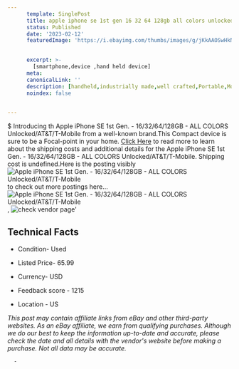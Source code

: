 ```yaml
---
      template: SinglePost
      title: apple iphone se 1st gen 16 32 64 128gb all colors unlocked at t t mobile
      status: Published
      date: '2023-02-12'
      featuredImage: 'https://i.ebayimg.com/thumbs/images/g/jKkAAOSwHkNjkqJZ/s-l225.jpg'
       

      excerpt: >-
        [smartphone,device ,hand held device]
      meta:
      canonicalLink: ''
      description: [handheld,industrially made,well crafted,Portable,Mobile,Compact,Convenient,Lightweight,Maneuverable,Man-portable,Miniature,Carriable,Hand-held,Light,Holdable,Transportable,Mobile device,Pocket-sized,On-the-go,Wireless,Cordless,Compact size,Convenient size, smartphone,device ,hand held device]
      noindex: false
      

---
```

$
      Introducing th Apple iPhone SE 1st Gen. - 16/32/64/128GB - ALL COLORS Unlocked/AT&T/T-Mobile from a well-known brand.This Compact device  is sure to be a Focal-point in your home. [Click Here](https://www.ebay.com/itm/125654726090?hash=item1d419af5ca%3Ag%3AjKkAAOSwHkNjkqJZ&mkevt=1&mkcid=1&mkrid=711-53200-19255-0&campid=%253CePNCampaignId%253E&customid=%253CreferenceId%253E&toolid=10049) to read more to learn about the shipping costs and additional details for the Apple iPhone SE 1st Gen. - 16/32/64/128GB - ALL COLORS Unlocked/AT&T/T-Mobile. Shipping cost is undefined.Here is the posting visibly ![Apple iPhone SE 1st Gen. - 16/32/64/128GB - ALL COLORS Unlocked/AT&T/T-Mobile](https://i.ebayimg.com/thumbs/images/g/jKkAAOSwHkNjkqJZ/s-l225.jpg) to check out more postings here... ![Apple iPhone SE 1st Gen. - 16/32/64/128GB - ALL COLORS Unlocked/AT&T/T-Mobile](https://i.ebayimg.com/images/g/jKkAAOSwHkNjkqJZ/s-l1600.jpg), ![check vendor page](https://origin-galleryplus.ebayimg.com/ws/web/125654726090_2_0_1/225x225.jpg)'

      

 ## Technical Facts 



     
      

 - Condition- Used 


      

 - Listed Price- 65.99 


      

 - Currency- USD 


      

 - Feedback score - 1215 


      

 - Location - US 


      
      

 *_This post may contain affiliate links from eBay and other third-party websites. As an eBay affiliate, we earn from qualifying purchases. Although we do our best to keep the information up-to-date and accurate, please check the date and all details with the vendor's website before making a purchase. Not all data may be accurate._*




      -
